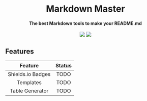 <h1 align="center">Markdown Master</h1><h4 align="center">
<h4 align="center">The best Markdown tools to make your README.md</h4>
  
<p align="center">
<a href="https://github.com/TheTeamByte/Markdown-Master
/blob/master/LICENSE"><img src="https://img.shields.io/github/license/TheTeamByte/Markdown-Master.svg"></a>
<a><img src="https://img.shields.io/github/last-commit/TheTeamByte/Markdown-Master.svg"></a>
</p>

## Features
|      Feature      | Status |
|:-----------------:|:------:|
| Shields.io Badges |  TODO  |
|     Templates     |  TODO  |
|  Table Generator  |  TODO  |
